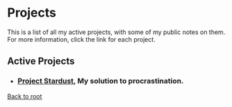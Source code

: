 # Projects
This is a list of all my active projects, with some of my public notes on them. For more information, click the link for each project.

## Active Projects
 - ### [Project Stardust](https://coryborek.github.io/projects/project-stardust/), My solution to procrastination.



 [Back to root](https://coryborek.github.io/)